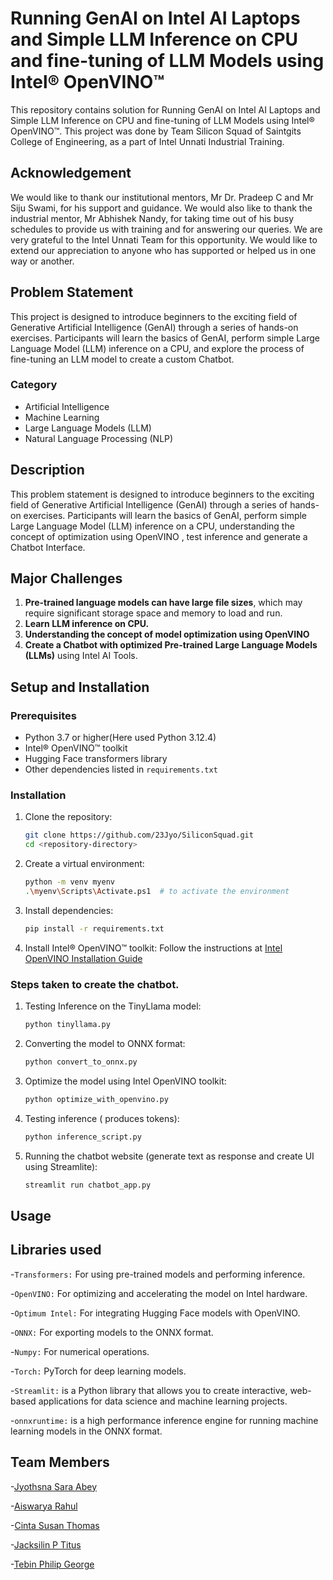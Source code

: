 # Running GenAI on Intel AI Laptops and Simple LLM Inference on CPU and fine-tuning of LLM Models using Intel® OpenVINO™

This repository contains solution for Running GenAI on Intel AI Laptops and Simple LLM Inference on CPU and fine-tuning of LLM Models using Intel® OpenVINO™. This project was done by Team Silicon Squad of Saintgits College of Engineering, as a part of Intel Unnati Industrial Training.

## Acknowledgement

We would like to thank our institutional mentors, Mr Dr. Pradeep C and Mr Siju Swami, for his support and guidance. We would also like to thank the industrial mentor, Mr Abhishek Nandy, for taking time out of his busy schedules to provide us with training and for answering our queries. We are very grateful to the Intel Unnati Team for this opportunity. We would like to extend our appreciation to anyone who has supported or helped us in one way or another.

## Problem Statement 

This project is designed to introduce beginners to the exciting field of Generative Artificial Intelligence (GenAI) through a series of hands-on exercises. Participants will learn the basics of GenAI, perform simple Large Language Model (LLM) inference on a CPU, and explore the process of fine-tuning an LLM model to create a custom Chatbot.

### Category
- Artificial Intelligence
- Machine Learning
- Large Language Models (LLM)
- Natural Language Processing (NLP)

## Description

This problem statement is designed to introduce beginners to the exciting field of Generative Artificial Intelligence (GenAI) through a series of hands-on exercises. Participants will learn the basics of GenAI, perform simple Large Language Model (LLM) inference on a CPU, understanding the concept of optimization using OpenVINO , test inference and generate a Chatbot Interface.

## Major Challenges

1. **Pre-trained language models can have large file sizes**, which may require significant storage space and memory to load and run.
2. **Learn LLM inference on CPU.**
3. **Understanding the concept of model optimization using OpenVINO** 
4. **Create a Chatbot with optimized Pre-trained Large Language Models (LLMs)** using Intel AI Tools.

## Setup and Installation

### Prerequisites

- Python 3.7 or higher(Here used Python 3.12.4)
- Intel® OpenVINO™ toolkit
- Hugging Face transformers library
- Other dependencies listed in `requirements.txt`

### Installation

1. Clone the repository:
    ```sh
    git clone https://github.com/23Jyo/SiliconSquad.git
    cd <repository-directory>
    ```

2. Create a virtual environment:
    ```sh
    python -m venv myenv
    .\myenv\Scripts\Activate.ps1  # to activate the environment
    ```

3. Install dependencies:
    ```sh
    pip install -r requirements.txt
    ```

4. Install Intel® OpenVINO™ toolkit:
    Follow the instructions at [Intel OpenVINO Installation Guide](https://docs.openvino.ai/latest/openvino_docs_install_guides_installing_openvino.html)

### Steps taken to create the chatbot.

1. Testing Inference on the TinyLlama model:
   ```sh
   python tinyllama.py
   ```

2. Converting the model to ONNX format:
   ```sh
   python convert_to_onnx.py
   ```

3. Optimize the model using Intel OpenVINO toolkit:
   ```sh
   python optimize_with_openvino.py
   ```
4. Testing inference ( produces tokens):
   ```sh
   python inference_script.py
   ```

5. Running the chatbot website (generate text as response and create UI using Streamlite):
    ```sh
    streamlit run chatbot_app.py
    ```

## Usage

## Libraries used 
-`Transformers:` For using pre-trained models and performing inference.

-`OpenVINO:` For optimizing and accelerating the model on Intel hardware.

-`Optimum Intel:` For integrating Hugging Face models with OpenVINO.

-`ONNX:` For exporting models to the ONNX format.

-`Numpy:` For numerical operations.

-`Torch:` PyTorch for deep learning models.

-`Streamlit:` is a Python library that allows you to create interactive, web-based applications for data science and machine learning projects.

-`onnxruntime:` is a high performance inference engine for running machine learning models in the ONNX format.

## Team Members

-[Jyothsna Sara Abey](https://github.com/23Jyo)

-[Aiswarya Rahul](https://github.com/aiswaryarahull)

-[Cinta Susan Thomas](https://github.com/Cinta-Susan-Thomas)

-[Jacksilin P Titus](https://github.com/jacksilin)

-[Tebin Philip George](https://github.com/tebingeorge)
